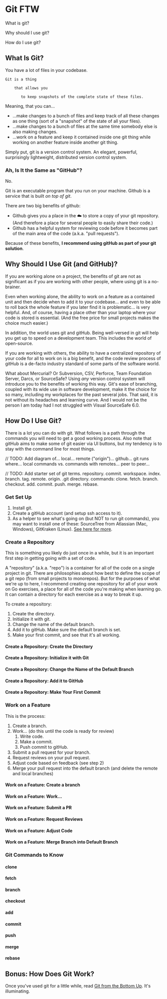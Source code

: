 # Git FTW

What is git?

Why should I use git?

How do I use git?

## What Is Git?

You have a lot of files in your codebase.

    Git is a thing

        that allows you

           to keep snapshots of the complete state of these files.

Meaning, that you can...

- ...make changes to a bunch of files and keep track of all these changes as one thing (sort of a "snapshot" of the state of all your files).
- ...make changes to a bunch of files at the same time somebody else is also making changes.
- ...work on a feature and keep it contained inside one git thing while working on another feature inside another git thing.

Simply put, git is a version control system. An elegant, powerful, surprisingly lightweight, distributed version control system.

### Ah, Is It the Same as "GitHub"?

No.

Git is an executable program that you run on your machine. Github is a service that is built _on top of git_.

There are two big benefits of github:

- Github gives you a place in the ☁️ to store a copy of your git repository. (And therefore a place for several people to easily share their code.)
- Github has a helpful system for reviewing code before it becomes part of the main area of the code (a.k.a. "pull requests").

Because of these benefits, __I recommend using gitHub as part of your git solution__.

## Why Should I Use Git (and GitHub)?

If you are working alone on a project, the benefits of git are not as significant as if you are working with other people, where using git is a no-brainer.

Even when working alone, the ability to work on a feature as a contained unit and then decide when to add it to your codebase... and even to be able to roll back the whole feature if you later find it is problematic... is very helpful. And, of course, having a place other than your laptop where your code is stored is essential. (And the free price for small projects makes the choice much easier.)

In addition, the world uses git and gitHub. Being well-versed in git will help you get up to speed on a development team. This includes the world of open-source.

If you are working with others, the ability to have a centralized repository of your code for all to work on is a big benefit, and the code review process of gitHub is a de-facto industry standard of some parts of the software world.

What about Mercurial? Or Subversion, CSV, Perforce, Team Foundation Server, Darcs, or SourceSafe? Using _any_ version control system will introduce you to the benefits of working this way. Git's ease of branching, coupled with its wide use in software development, make it the choice for so many, including my workplaces for the past several jobs. That said, it is not without its headaches and learning curve. And I would not be the person I am today had I not struggled with Visual SourceSafe 6.0.

## How Do I Use Git?

There is a lot you can do with git. What follows is a path through the commands you will need to get a good working process. Also note that gitHub aims to make some of git easier via UI buttons, but my tendency is to stay with the command line for most things.

// TODO: Add diagram of... local... remote ("origin")... github... git runs where... local commands vs. commands with remotes... peer to peer...

// TODO: Add starter set of git terms. repository. commit. workspace. index. branch. tag. remote. origin. .git directory. commands: clone. fetch. branch. checkout. add. commit. push. merge. rebase. 

### Get Set Up

1. Install git.
2. Create a gitHub account (and setup ssh access to it).
3. As a helper to see what's going on (but NOT to run git commands), you may want to install one of these: SourceTree from Atlassian (Mac, Windows), GitKraken (Linux). [See here for more](https://git-scm.com/downloads/guis).

### Create a Repository

This is something you likely do just once in a while, but it is an important first step in getting going with a set of code.

A "repository" (a.k.a. "repo") is a container for all of the code on a single project in git. There are philosophies about how best to define the scope of a git repo (from small projects to monorepos). But for the purposes of what we're up to here, I recommend creating one repository for all of your work on Go exercises, a place for all of the code you're making when learning go. It can contain a directory for each exercise as a way to break it up.

To create a repository:

1. Create the directory.
2. Initialize it with git.
3. Change the name of the default branch.
4. Add it to gitHub. Make sure the default branch is set.
5. Make your first commit, and see that it's all working.

#### Create a Repository: Create the Directory

#### Create a Repository: Initialize it with Git

#### Create a Repository: Change the Name of the Default Branch

#### Create a Repository: Add it to GitHub

#### Create a Repository: Make Your First Commit

### Work on a Feature

This is the process:

1. Create a branch.
2. Work... (do this until the code is ready for review)
    1. Write code.
    2. Make a commit.
    3. Push commit to gitHub.
3. Submit a pull request for your branch.
4. Request reviews on your pull request.
5. Adjust code based on feedback (see step 2)
6. Merge your pull request into the default branch (and delete the remote and local branches)

#### Work on a Feature: Create a branch

#### Work on a Feature: Work...

#### Work on a Feature: Submit a PR

#### Work on a Feature: Request Reviews

#### Work on a Feature: Adjust Code

#### Work on a Feature: Merge Branch into Default Branch

### Git Commands to Know

#### clone

#### fetch

#### branch

#### checkout

#### add

#### commit

#### push

#### merge

#### rebase

## Bonus: How Does Git Work?

Once you've used git for a little while, read [Git from the Bottom Up](https://jwiegley.github.io/git-from-the-bottom-up/). It's illuminating.